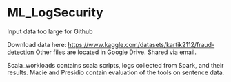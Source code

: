 # ML_LogSecurity

Input data too large for Github

Download data here: https://www.kaggle.com/datasets/kartik2112/fraud-detection
Other files are located in Google Drive. Shared via email.

Scala_workloads contains scala scripts, logs collected from Spark, and their results.
Macie and Presidio contain evaluation of the tools on sentence data.
